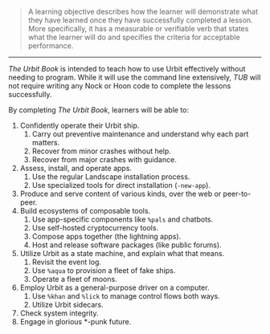 > A learning objective describes how the learner will demonstrate what they have learned once they have successfully completed a lesson. More specifically, it has a measurable or verifiable verb that states what the learner will do and specifies the criteria for acceptable performance.

---

*The Urbit Book* is intended to teach how to use Urbit effectively without needing to program.  While it will use the command line extensively, *TUB* will not require writing any Nock or Hoon code to complete the lessons successfully.

By completing *The Urbit Book*, learners will be able to:

1. Confidently operate their Urbit ship.
    1. Carry out preventive maintenance and understand why each part matters.
    2. Recover from minor crashes without help.
    3. Recover from major crashes with guidance.
2. Assess, install, and operate apps.
    1. Use the regular Landscape installation process.
    2. Use specialized tools for direct installation (`-new-app`).
3. Produce and serve content of various kinds, over the web or peer-to-peer.
4. Build ecosystems of composable tools.
    1. Use app-specific components like `%pals` and chatbots.
    2. Use self-hosted cryptocurrency tools.
    3. Compose apps together (the lightning apps).
    4. Host and release software packages (like public forums).
5. Utilize Urbit as a state machine, and explain what that means.
    1. Revisit the event log.
    2. Use `%aqua` to provision a fleet of fake ships.
    3. Operate a fleet of moons.
6. Employ Urbit as a general-purpose driver on a computer.
    1. Use `%khan` and `%lick` to manage control flows both ways.
    2. Utilize Urbit sidecars.
7. Check system integrity.
8. Engage in glorious \*-punk future.

